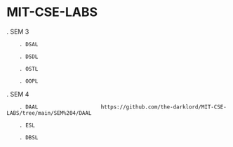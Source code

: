 # MIT-CSE-LABS

 . SEM 3 

        . DSAL
        
        . DSDL
        
        . OSTL
        
        . OOPL
        
        
 . SEM 4
 
        . DAAL                    https://github.com/the-darklord/MIT-CSE-LABS/tree/main/SEM%204/DAAL
        
        . ESL
        
        . DBSL

